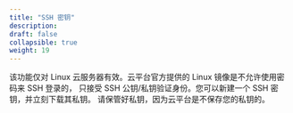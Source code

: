 ```yaml
---
title: "SSH 密钥"
description: 
draft: false
collapsible: true
weight: 19
---
```


该功能仅对 Linux 云服务器有效。云平台官方提供的 Linux 镜像是不允许使用密码来 SSH 登录的， 只接受 SSH 公钥/私钥验证身份。您可以新建一个 SSH 密钥，并立刻下载其私钥。 请保管好私钥，因为云平台是不保存您的私钥的。
